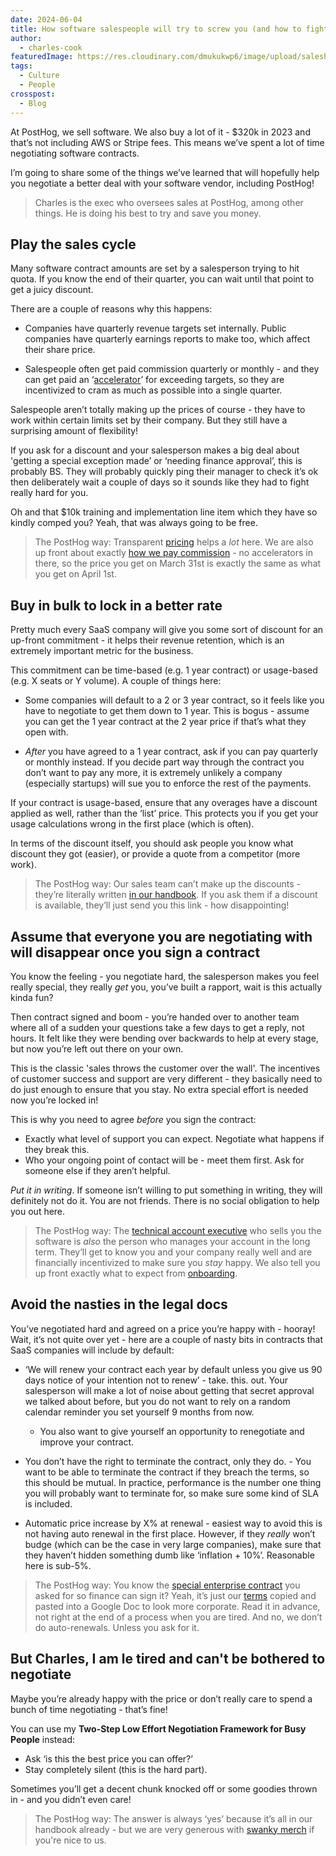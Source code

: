 ```yaml
---
date: 2024-06-04
title: How software salespeople will try to screw you (and how to fight back)
author:
  - charles-cook
featuredImage: https://res.cloudinary.com/dmukukwp6/image/upload/saleshog_9f74052914.png
tags:
  - Culture
  - People
crosspost:
  - Blog      
---
```


At PostHog, we sell software. We also buy a lot of it - $320k in 2023 and that’s not including AWS or Stripe fees. This means we’ve spent a lot of time negotiating software contracts.

I’m going to share some of the things we’ve learned that will hopefully help you negotiate a better deal with your software vendor, including PostHog!

> Charles is the exec who oversees sales at PostHog, among other things. He is doing his best to try and save you money. 

## Play the sales cycle

Many software contract amounts are set by a salesperson trying to hit quota. If you know the end of their quarter, you can wait until that point to get a juicy discount.

There are a couple of reasons why this happens:

- Companies have quarterly revenue targets set internally. Public companies have quarterly earnings reports to make too, which affect their share price. 

- Salespeople often get paid commission quarterly or monthly - and they can get paid an ‘[accelerator](https://www.everstage.com/resources/glossary/sales-accelerator)’ for exceeding targets, so they are incentivized to cram as much as possible into a single quarter. 

Salespeople aren’t totally making up the prices of course - they have to work within certain limits set by their company. But they still have a surprising amount of flexibility! 

If you ask for a discount and your salesperson makes a big deal about 'getting a special exception made’ or ‘needing finance approval’, this is probably BS. They will probably quickly ping their manager to check it’s ok then deliberately wait a couple of days so it sounds like they had to fight really hard for you.

Oh and that $10k training and implementation line item which they have so kindly comped you? Yeah, that was always going to be free. 

> The PostHog way: Transparent [pricing](/pricing) helps a _lot_ here. We are also up front about exactly [how we pay commission](/handbook/growth/sales/how-we-work#how-commission-works) - no accelerators in there, so the price you get on March 31st is exactly the same as what you get on April 1st. 

## Buy in bulk to lock in a better rate

Pretty much every SaaS company will give you some sort of discount for an up-front commitment - it helps their revenue retention, which is an extremely important metric for the business. 

This commitment can be time-based (e.g. 1 year contract) or usage-based (e.g. X seats or Y volume). A couple of things here:

- Some companies will default to a 2 or 3 year contract, so it feels like you have to negotiate to get them down to 1 year. This is bogus - assume you can get the 1 year contract at the 2 year price if that’s what they open with. 

- _After_ you have agreed to a 1 year contract, ask if you can pay quarterly or monthly instead. If you decide part way through the contract you don’t want to pay any more, it is extremely unlikely a company (especially startups) will sue you to enforce the rest of the payments. 

If your contract is usage-based, ensure that any overages have a discount applied as well, rather than the ‘list’ price. This protects you if you get your usage calculations wrong in the first place (which is often).

In terms of the discount itself, you should ask people you know what discount they got (easier), or provide a quote from a competitor (more work). 

> The PostHog way: Our sales team can’t make up the discounts - they’re literally written [in our handbook](/handbook/growth/sales/contracts#discounts). If you ask them if a discount is available, they’ll just send you this link - how disappointing! 

## Assume that everyone you are negotiating with will disappear once you sign a contract

You know the feeling - you negotiate hard, the salesperson makes you feel really special, they really _get_ you, you’ve built a rapport, wait is this actually kinda fun?

Then contract signed and boom - you’re handed over to another team where all of a sudden your questions take a few days to get a reply, not hours. It felt like they were bending over backwards to help at every stage, but now you’re left out there on your own. 

This is the classic 'sales throws the customer over the wall'. The incentives of customer success and support are very different - they basically need to do just enough to ensure that you stay. No extra special effort is needed now you’re locked in!

This is why you need to agree _before_ you sign the contract:

- Exactly what level of support you can expect. Negotiate what happens if they break this.
- Who your ongoing point of contact will be - meet them first. Ask for someone else if they aren’t helpful.

_Put it in writing_. If someone isn’t willing to put something in writing, they will definitely not do it. You are not friends. There is no social obligation to help you out here. 

> The PostHog way: The [technical account executive](/handbook/growth/sales/overview#how-we-define-roles) who sells you the software is _also_ the person who manages your account in the long term. They’ll get to know you and your company really well and are financially incentivized to make sure you _stay_ happy. We also tell you up front exactly what to expect from [onboarding](/handbook/growth/sales/customer-onboarding).

## Avoid the nasties in the legal docs

You’ve negotiated hard and agreed on a price you’re happy with - hooray! Wait, it’s not quite over yet - here are a couple of nasty bits in contracts that SaaS companies will include by default: 

- ‘We will renew your contract each year by default unless you give us 90 days notice of your intention not to renew’ - take. this. out. Your salesperson will make a lot of noise about getting that secret approval we talked about before, but you do not want to rely on a random calendar reminder you set yourself 9 months from now. 
  
  - You also want to give yourself an opportunity to renegotiate and improve your contract. 

- You don’t have the right to terminate the contract, only they do. - You want to be able to terminate the contract if they breach the terms, so this should be mutual. In practice, performance is the number one thing you will probably want to terminate for, so make sure some kind of SLA is included.

- Automatic price increase by X% at renewal - easiest way to avoid this is not having auto renewal in the first place. However, if they _really_ won’t budge (which can be the case in very large companies), make sure that they haven’t hidden something dumb like ‘inflation + 10%’. Reasonable here is sub-5%. 

> The PostHog way: You know the [special enterprise contract](https://docs.google.com/document/d/155w70ZAHecVZcDqTq2_415dvaq2Bk-8QlEOozjq1hG8/edit#heading=h.y38xfjgcg4xm) you asked for so finance can sign it? Yeah, it’s just our [terms](/terms) copied and pasted into a Google Doc to look more corporate. Read it in advance, not right at the end of a process when you are tired. And no, we don’t do auto-renewals. Unless you ask for it.

## But Charles, I am le tired and can't be bothered to negotiate

Maybe you’re already happy with the price or don’t really care to spend a bunch of time negotiating - that’s fine!

You can use my **Two-Step Low Effort Negotiation Framework for Busy People** instead:

- Ask ‘is this the best price you can offer?’
- Stay completely silent (this is the hard part). 

Sometimes you’ll get a decent chunk knocked off or some goodies thrown in - and you didn’t even care!

> The PostHog way: The answer is always ‘yes’ because it’s all in our handbook already - but we are very generous with [swanky merch](/merch) if you're nice to us. 
